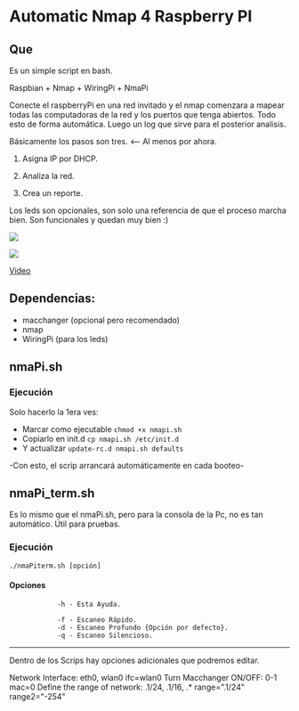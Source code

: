 Automatic Nmap 4 Raspberry PI
==================================

## Que

Es un simple script en bash.

Raspbian + Nmap + WiringPi + NmaPi

Conecte el raspberryPi en una red invitado y el nmap comenzara a mapear todas las computadoras de la red y los puertos que tenga abiertos. Todo esto de forma automática. Luego un log que sirve para el posterior analisis.


Básicamente los pasos son tres. <-- Al menos por ahora.

1) Asigna IP por DHCP.

2) Analiza la red.

3) Crea un reporte.


Los leds son opcionales, son solo una referencia de que el proceso marcha bien. Son funcionales y quedan muy bien :)


![](https://lh4.googleusercontent.com/-B8MZPznmNho/UjZvH-zC7fI/AAAAAAAASes/YsjE--DjGP0/s320/Rasp.png)

![](https://lh3.googleusercontent.com/-97XGzZwooRI/UjZw-tSWm9I/AAAAAAAASe4/pySenC_jztQ/s320/Led.png)

 [Video](http://www.youtube.com/watch?v=iubOgQMG2_o)
 

## Dependencias:

* macchanger (opcional pero recomendado)
* nmap
* WiringPi (para los leds)


## nmaPi.sh


### Ejecución

Solo hacerlo la 1era ves:

* Marcar como ejecutable `chmod +x nmapi.sh`
* Copiarlo en init.d `cp nmapi.sh /etc/init.d`
* Y actualizar `update-rc.d nmapi.sh defaults`

-Con esto, el scrip arrancará automáticamente en cada booteo-


## nmaPi_term.sh

Es lo mismo que el nmaPi.sh, pero para la consola de la Pc, no es tan automático. Útil para pruebas.


### Ejecución

`./nmaPiterm.sh [opción]`

#### Opciones
                -h - Esta Ayuda.

                -f - Escaneo Rápido.
                -d - Escaneo Profundo {Opción por defecto}.
                -q - Escaneo Silencioso.

---------

Dentro de los Scrips hay opciones adicionales que podremos editar.

Network Interface: eth0, wlan0
ifc=wlan0
Turn Macchanger ON/OFF: 0-1
mac=0
Define the range of network: .1/24, .1/16, .*
range=".1/24"
range2="-254"

